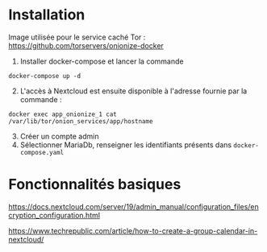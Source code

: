 # Installation

Image utilisée pour le service caché Tor : https://github.com/torservers/onionize-docker  

1. Installer docker-compose et lancer la commande 
```
docker-compose up -d
```

2. L'accès à Nextcloud est ensuite disponible à l'adresse fournie par la commande :
```
docker exec app_onionize_1 cat /var/lib/tor/onion_services/app/hostname
```

3. Créer un compte admin
4. Sélectionner MariaDb, renseigner les identifiants présents dans `docker-compose.yaml`

# Fonctionnalités basiques

https://docs.nextcloud.com/server/19/admin_manual/configuration_files/encryption_configuration.html

https://www.techrepublic.com/article/how-to-create-a-group-calendar-in-nextcloud/
